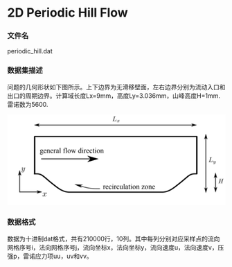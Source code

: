# 2D Periodic Hill Flow

### 文件名

periodic_hill.dat

### 数据集描述

问题的几何形状如下图所示。上下边界为无滑移壁面，左右边界分别为流动入口和出口的周期边界。计算域长度Lx=9mm，高度Ly=3.036mm，山峰高度H=1mm.雷诺数为5600.

![ldc.png](periodic_hill.png)

### 数据格式

数据为十进制dat格式，共有210000行，10列。其中每列分别对应采样点的流向网格序号i，法向网格序号j，流向坐标x，法向坐标y，流向速度u，法向速度v，压强p，雷诺应力项uu，uv和vv。
